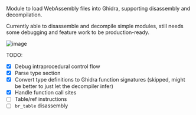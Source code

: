 Module to load WebAssembly files into Ghidra, supporting disassembly and decompilation.

Currently able to disassemble and decompile simple modules, still needs some debugging and feature work to be production-ready. 

![image](https://user-images.githubusercontent.com/10344380/124648385-cea1cd80-de5c-11eb-81b6-d2e0039e1a0f.png)

TODO:
- [x] Debug intraprocedural control flow
- [x] Parse type section
- [x] Convert type definitions to Ghidra function signatures (skipped, might be better to just let the decompiler infer)
- [x] Handle function call sites
- [ ] Table/ref instructions
- [ ] `br_table` disassembly
